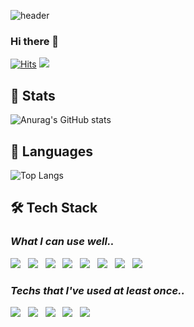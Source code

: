 ![header](https://capsule-render.vercel.app/api?type=Waving&color=ffa61e&height=250&section=header&text=Semi's%20Github&fontSize=80&animation=fadeIn&&fontColor=FFFFFF)
### Hi there 👋
[![Hits](https://hits.seeyoufarm.com/api/count/incr/badge.svg?url=https%3A%2F%2Fgithub.com%2Fsemi-cloud&count_bg=%23EB8B10&title_bg=%23684327&icon=&icon_color=%23E7E7E7&title=Hits&edge_flat=false)](https://github.com/semi-cloud)
<img src="https://img.shields.io/github/followers/semi-cloud?style=social">

## 💖 Stats
![Anurag's GitHub stats](https://github-readme-stats.vercel.app/api?username=semi-cloud&show_icons=true&theme=gruvbox)

## 👄 Languages
![Top Langs](https://github-readme-stats.vercel.app/api/top-langs/?username=semi-cloud&layout=compact)

## 🛠 Tech Stack
###  _What I can use well.._</br>
<p>
<img src="https://img.shields.io/badge/Spring-6DB33F?style=flat-square&logo=Spring&logoColor=white"/></a> &nbsp
<img src="https://img.shields.io/badge/SpringBoot-6DB33F?style=flat-square&logo=SpringBoot&logoColor=white"/></a> &nbsp
<img src="https://img.shields.io/badge/Android-3DDC84?style=flat-square&logo=Android&logoColor=white"/></a> &nbsp
<img src="https://img.shields.io/badge/Java-007396?style=flat-square&logo=Java&logoColor=white"/></a> &nbsp
<img src="https://img.shields.io/badge/Python-3776AB?style=flat-square&logo=Python&logoColor=white"/></a> &nbsp
<img src="https://img.shields.io/badge/C-A8B9CC?style=flat-square&logo=C&logoColor=white"/></a> &nbsp
<img src="https://img.shields.io/badge/AWS-232F3E?style=flat-square&logo=Amazon AWS&logoColor=white"/></a> &nbsp
<img src="https://img.shields.io/badge/MySQL-4479A1?style=flat-square&logo=MySQL&logoColor=white"/></a> &nbsp </p>

### _Techs that I've used at least once.._</br>
<p>
<img src="https://img.shields.io/badge/Node.js-339933?style=flat-square&logo=Node.js&logoColor=white"/></a> &nbsp
<img src="https://img.shields.io/badge/MongoDB-47A248?style=flat-square&logo=MongoDB&logoColor=white"/></a> &nbsp
<img src="https://img.shields.io/badge/JavaScript-F7DF1E?style=flat-square&logo=JavaScript&logoColor=white"/></a> &nbsp 
<img src="https://img.shields.io/badge/TRAVIS CI-3EAAAF?style=flat-square&logo=Travis CI&logoColor=white"/></a> &nbsp
<img src="https://img.shields.io/badge/HTML5-E34F26?style=flat-square&logo=HTML5&logoColor=white"/></a> &nbsp 
</p>



